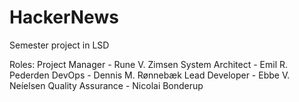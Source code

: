 # HackerNews
Semester project in LSD

Roles:
Project Manager - Rune V. Zimsen
System Architect - Emil R. Pederden
DevOps - Dennis M. Rønnebæk
Lead Developer - Ebbe V. Neíelsen
Quality Assurance - Nicolai Bonderup

